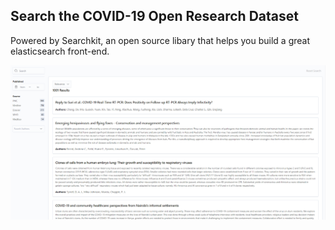 ## Search the COVID-19 Open Research Dataset

Powered by Searchkit, an open source libary that helps you build a great elasticsearch front-end. 

![alt text](https://github.com/carterg33/cord_search/blob/master/search_image.png)

